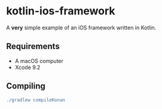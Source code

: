 # kotlin-ios-framework
A **very** simple example of an iOS framework written in Kotlin.

## Requirements

- A macOS computer
- Xcode 9.2

## Compiling

```gradle
./gradlew compileKonan
```
